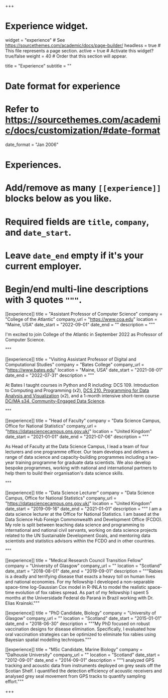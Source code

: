 +++
# Experience widget.
widget = "experience"  # See https://sourcethemes.com/academic/docs/page-builder/
headless = true  # This file represents a page section.
active = true  # Activate this widget? true/false
weight = 40  # Order that this section will appear.

title = "Experience"
subtitle = ""

# Date format for experience
#   Refer to https://sourcethemes.com/academic/docs/customization/#date-format
date_format = "Jan 2006"

# Experiences.
#   Add/remove as many `[[experience]]` blocks below as you like.
#   Required fields are `title`, `company`, and `date_start`.
#   Leave `date_end` empty if it's your current employer.
#   Begin/end multi-line descriptions with 3 quotes `"""`.

[[experience]]
  title = "Assistant Professor of Computer Science"
  company = "College of the Atlantic"
  company_url = "https://www.coa.edu"
  location = "Maine, USA"
  date_start = "2022-09-01"
  date_end = ""
  description = """

I'm excited to join College of the Atlantic in September 2022 as Professor of Computer Science.
  
"""

[[experience]]
  title = "Visiting Assistant Professor of Digital and Computational Studies"
  company = "Bates College"
  company_url = "https://www.bates.edu"
  location = "Maine, USA"
  date_start = "2021-08-01"
  date_end = "2022-07-31"
  description = """

At Bates I taught courses in Python and R including: DCS 109. Introduction to Computing and Programming (x2), [DCS 210. Programming for Data Analysis and Visualization](https://dcs210.netlify.app) (x2), and a 1-month intensive short-term course [DC/MA s34. Community-Engaged Data Science](https://community-engaged-data-science.netlify.app).
  
"""

[[experience]]
  title = "Head of Faculty"
  company = "Data Science Campus, Office for National Statistics"
  company_url = "https://datasciencecampus.ons.gov.uk/"
  location = "United Kingdom"
  date_start = "2021-01-01"
  date_end = "2021-07-06"
  description = """

As Head of Faculty at the Data Science Campus, I lead a team of four lecturers and one programme officer. Our team develops and delivers a range of data science and capacity-building programmes including a two-year training programme for graduate data scientists. We also develop bespoke programmes, working with national and international partners to help them to build their organisation's data science skills. 
  
"""


[[experience]]
  title = "Data Science Lecturer"
  company = "Data Science Campus, Office for National Statistics"
  company_url = "https://datasciencecampus.ons.gov.uk/"
  location = "United Kingdom"
  date_start = "2019-09-16"
  date_end = "2021-01-01"
  description = """
  I am a data science lecturer at the Office for National Statistics. I am based at the Data Science Hub Foreign Commonwealth and Development Office (FCDO). My role is split between teaching data science and programming to international and national civil servants, working on data science projects related to the UN Sustainable Development Goals, and mentoring data scientists and statistics advisors within the FCDO and in other countries.  
  
"""

[[experience]]
  title = "Medical Research Council Transition Fellow"
  company = "University of Glasgow"
  company_url = ""
  location = "Scotland"
  date_start = "2018-08-01"
  date_end = "2019-09-01"
  description = """Rabies is a deadly and terrifying disease that exacts a heavy toll on human lives and national economies. For my fellowship I developed a non-separable space-time log-Gaussian Cox model in R-INLA to model the realistic space-time evolution of fox rabies spread. As part of my fellowship I spent 5 months at the Universidade Federal do Paraná in Brazil working with Dr. Elias Krainski."""


[[experience]]
  title = "PhD Candidate, Biology"
  company = "University of Glasgow"
  company_url = ""
  location = "Scotland"
  date_start = "2015-01-01"
  date_end = "2018-06-30"
  description = """My PhD focused on robust vaccination designs for disease elimination. Specifically, I evaluated how oral vaccination strategies can be optimized to eliminate fox rabies using Bayesian spatial modelling techniques."""



[[experience]]
  title = "MSc Candidate, Marine Biology"
  company = "Dalhousie University"
  company_url = ""
  location = "Scotland"
  date_start = "2012-09-01"
  date_end = "2014-09-01"
  description = """I analyzed GPS tracking and acoustic data from instruments deployed on grey seals off the Scotian Shelf. I quantified the detection efficiency of acoustic receivers and analysed grey seal movement from GPS tracks to quantify sampling effort."""

+++
